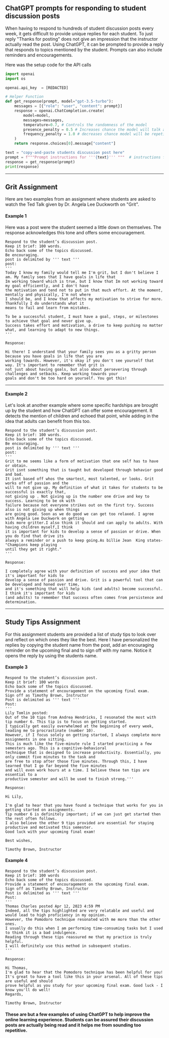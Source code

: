 ## ChatGPT prompts for responding to student discussion posts

When having to respond to hundreds of student discussion posts every week, it gets difficult to provide unique replies for each student. To just reply "Thanks for posting" does not give an impression that the instructor actually read the post. Using ChatGPT, it can be prompted to provide a reply that responds to topics mentioned by the student. Prompts can also include reminders and encouragements. 

Here was the setup code for the API calls

```python 
import openai
import os

openai.api_key  = [REDACTED]

# Helper Function
def get_response(prompt, model="gpt-3.5-turbo"):  
    messages = [{"role": "user", "content": prompt}]
    response = openai.ChatCompletion.create(
        model=model,
        messages=messages,
        temperature=0.7, # Controls the randomness of the model
        presence_penalty = 0.5 # Increases chance the model will talk about new topics
        frequency_penalty = 1.0 # decreases chance model will be repetitve
    )
    return response.choices[0].message["content"]

text = "copy-and-paste students discussion post here"  
prompt = f"""Prompt instructions for '''{text}''' """  # instructions for how to reply to students discussion post.
response = get_response(prompt)
print(response)
```
---
## Grit Assignment
Here are two examples from an assignment where students are asked to watch the Ted Talk given by Dr. Angela Lee Duckworth on "Grit".

#### Example 1
Here was a post were the student seemed a little down on themselves. The response acknowledges this tone and offers some encouragement.
```
Respond to the student’s discussion post.
Keep it brief: 100 words.
Echo back some of the topics discussed.
Be encouraging.
post is delimited by ''' text '''
post:
'''
Today I know my family would tell me I'm grit, but I don't believe I am. My family sees that I have goals in life that 
Im working toward which is true, but I know that Im not working toward my goal efficiently, and I don't have 
the motivation and tend not to put in that much effort. At the moment, mentally and physically, I'm not where 
I should be, and I know that affects my motivation to strive for more. Thankfully I do understands what it 
means to fail and learn from mistakes.

To be a successful student, I must have a goal, steps, or milestones to achieve that goal and never give up. 
Success takes effort and motivation, a drive to keep pushing no matter what, and learning to adapt to new things.
'''

Response:

Hi there! I understand that your family sees you as a gritty person because you have goals in life that you are 
working towards. However, it's okay if you don't see yourself that way. It's important to remember that grit is 
not just about having goals, but also about persevering through challenges and setbacks. Keep working towards your 
goals and don't be too hard on yourself. You got this!
```
---

#### Example 2
Let's look at another example where some specific hardships are brought up by the student and how ChatGPT can offer some encouragement.
It detects the mention of children and echoed that point, while adding in the idea that adults can benefit from this too.
```
Respond to the student’s discussion post.
Keep it brief: 100 words.
Echo back some of the topics discussed.
Be encouraging.
post is delimited by ''' text '''
post:
'''
Grit to me seems like a form of motivation that one self has to have or obtain.
Grit isnt something that is taught but developed through behavior good and bad. 
It isnt based off whos the smartest, most talented, or looks. Grit works off of passion and the 
will to not give up. My definition of what it takes for students to be successful is exactly that, 
not giving up . Not giving up is the number one drive and key to success. Learning to be ok with 
failure because not everyone strikes out on the first try. Success also is not giving up when things 
are going good. Soon as we do good we can get too relaxed. I agree with Angela Lee Duckwork on getting
kids more gritter.I also think it should and can apply to adults. With having children myself,I think
it is important for kids to develop a sense of passion or drive. When you do find that drive its
always a reminder or a push to keep going.As billie Jean  King states- "Champions keep playing 
until they get it right."
'''

Response:

I completely agree with your definition of success and your idea that it's important for kids to 
develop a sense of passion and drive. Grit is a powerful tool that can be developed and honed over time, 
and it's something that will help kids (and adults) become successful. I think it's important for kids 
(and adults) to remember that success often comes from persistence and determination.
```
---
## Study Tips Assignment
For this assignment students are provided a list of study tips to look over and reflect on which ones they like the best.
Here I have personalized the replies by copying the student name from the post, add an encouraging reminder on the upcoming final 
and to sign off with my name. Notice it opens the reply by using the students name.

#### Example 3
```
Respond to the student’s discussion post.
Keep it brief: 100 words
Echo back some of the topics discussed.
Provide a statement of encouragement on the upcoming final exam.
Sign off as Timothy Brown, Instructor
Post is delimited as ''' text '''
Post:
'''
Lily Tomlin posted:
Out of the 10 tips from Andrea Hendricks, I resonated the most with tip number 6. This tip is to focus on getting started. 
I typically get easily overwhelmed at the beginning of every week, leading me to procrastinate (number 10). 
However, if I focus solely on getting started, I always complete more assignments in one sitting. 
This is much like the five-minute rule I started practicing a few semesters ago. This is a cognitive-behavioral 
technique that is designed to increase productivity. Essentially, you only commit five minutes to the task and 
are free to stop after those five minutes. Through this, I have learned that I go far beyond the five minutes 
and will even work hours at a time. I believe these ten tips are essential to a 
productive semester and will be used to finish strong.'''

Response:

Hi Lily,

I'm glad to hear that you have found a technique that works for you in getting started on assignments. 
Tip number 6 is definitely important; if we can just get started then the rest often follows. 
I also believe the other 9 tips provided are essential for staying productive and motivated this semester.
Good luck with your upcoming final exam!

Best wishes,

Timothy Brown, Instructor
```

#### Example 4
```
Respond to the student’s discussion post.
Keep it brief: 100 words
Echo back some of the topics discussed.
Provide a statement of encouragement on the upcoming final exam.
Sign off as Timothy Brown, Instructor
Post is delimited as ''' text '''
Post:
'''
Thomas Charles posted Apr 12, 2023 4:59 PM
Indeed, all the tips highlighted are very relatable and useful and would lead to high proficiency in my opinion.
However, the Pomodoro technique resonated with me more than the other ones. 
I usually do this when I am performing time-consuming tasks but I used to think it is a bad indulgence. 
Reading through these tips reassured me that my practice is truly helpful. 
I will definitely use this method in subsequent studies.
'''

Response:

Hi Thomas,
I'm glad to hear that the Pomodoro technique has been helpful for you! 
It's great to have a tool like this in your arsenal. All of these tips are useful and should 
prove helpful as you study for your upcoming final exam. Good luck - I know you'll do well!
Regards,

Timothy Brown, Instructor
```

#### These are but a few examples of using ChatGPT to help improve the online learning experience. Students can be assured their discussion posts are actually being read and it helps me from sounding too repetitive.
